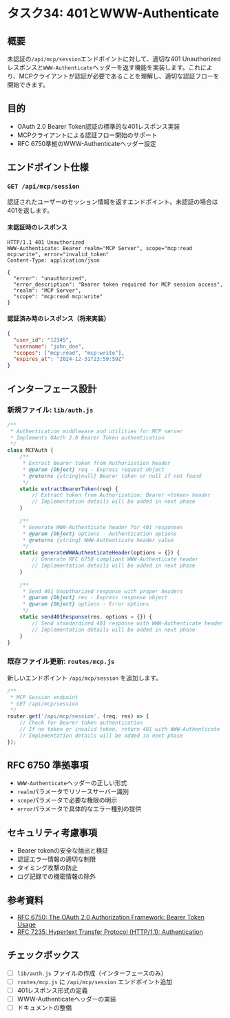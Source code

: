 # タスク34: 401とWWW-Authenticate

## 概要
未認証の`/api/mcp/session`エンドポイントに対して、適切な401 Unauthorizedレスポンスと`WWW-Authenticate`ヘッダーを返す機能を実装します。これにより、MCPクライアントが認証が必要であることを理解し、適切な認証フローを開始できます。

## 目的
- OAuth 2.0 Bearer Token認証の標準的な401レスポンス実装
- MCPクライアントによる認証フロー開始のサポート
- RFC 6750準拠のWWW-Authenticateヘッダー設定

## エンドポイント仕様

### `GET /api/mcp/session`

認証されたユーザーのセッション情報を返すエンドポイント。未認証の場合は401を返します。

#### 未認証時のレスポンス
```http
HTTP/1.1 401 Unauthorized
WWW-Authenticate: Bearer realm="MCP Server", scope="mcp:read mcp:write", error="invalid_token"
Content-Type: application/json

{
  "error": "unauthorized",
  "error_description": "Bearer token required for MCP session access",
  "realm": "MCP Server",
  "scope": "mcp:read mcp:write"
}
```

#### 認証済み時のレスポンス（将来実装）
```json
{
  "user_id": "12345",
  "username": "john_doe", 
  "scopes": ["mcp:read", "mcp:write"],
  "expires_at": "2024-12-31T23:59:59Z"
}
```

## インターフェース設計

### 新規ファイル: `lib/auth.js`
```javascript
/**
 * Authentication middleware and utilities for MCP server
 * Implements OAuth 2.0 Bearer Token authentication
 */
class MCPAuth {
    /**
     * Extract Bearer token from Authorization header
     * @param {Object} req - Express request object
     * @returns {string|null} Bearer token or null if not found
     */
    static extractBearerToken(req) {
        // Extract token from Authorization: Bearer <token> header
        // Implementation details will be added in next phase
    }
    
    /**
     * Generate WWW-Authenticate header for 401 responses
     * @param {Object} options - Authentication options
     * @returns {string} WWW-Authenticate header value
     */
    static generateWWWAuthenticateHeader(options = {}) {
        // Generate RFC 6750 compliant WWW-Authenticate header
        // Implementation details will be added in next phase
    }
    
    /**
     * Send 401 Unauthorized response with proper headers
     * @param {Object} res - Express response object
     * @param {Object} options - Error options
     */
    static send401Response(res, options = {}) {
        // Send standardized 401 response with WWW-Authenticate header
        // Implementation details will be added in next phase
    }
}
```

### 既存ファイル更新: `routes/mcp.js`
新しいエンドポイント `/api/mcp/session` を追加します。

```javascript
/**
 * MCP Session endpoint
 * GET /api/mcp/session
 */
router.get('/api/mcp/session', (req, res) => {
    // Check for Bearer token authentication
    // If no token or invalid token, return 401 with WWW-Authenticate
    // Implementation details will be added in next phase
});
```

## RFC 6750 準拠事項
- `WWW-Authenticate`ヘッダーの正しい形式
- `realm`パラメータでリソースサーバー識別
- `scope`パラメータで必要な権限の明示
- `error`パラメータで具体的なエラー種別の提供

## セキュリティ考慮事項
- Bearer tokenの安全な抽出と検証
- 認証エラー情報の適切な制限
- タイミング攻撃の防止
- ログ記録での機密情報の除外

## 参考資料
- [RFC 6750: The OAuth 2.0 Authorization Framework: Bearer Token Usage](https://tools.ietf.org/html/rfc6750)
- [RFC 7235: Hypertext Transfer Protocol (HTTP/1.1): Authentication](https://tools.ietf.org/html/rfc7235)

## チェックボックス
- [ ] `lib/auth.js` ファイルの作成（インターフェースのみ）
- [ ] `routes/mcp.js` に `/api/mcp/session` エンドポイント追加
- [ ] 401レスポンス形式の定義
- [ ] WWW-Authenticateヘッダーの実装
- [ ] ドキュメントの整備